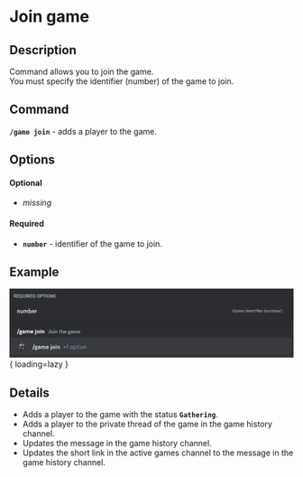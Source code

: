 # Join game

## Description

Command allows you to join the game.<br/>
You must specify the identifier (number) of the game to join.<br/>

## Command

**`/game join`** - adds a player to the game.

## Options

#### Optional

- _missing_

#### Required

- **`number`** - identifier of the game to join.

## Example

![](../images/game_join_0.png){ loading=lazy }

## Details

- Adds a player to the game with the status **`Gathering`**.
- Adds a player to the private thread of the game in the game history channel.
- Updates the message in the game history channel.
- Updates the short link in the active games channel to the message in the game history channel.